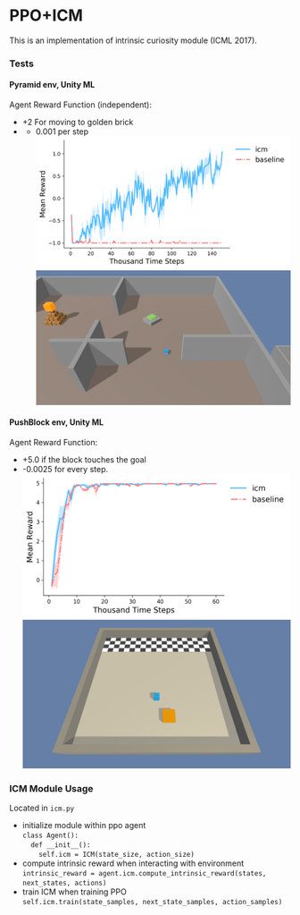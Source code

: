 [//]: # (Image References)

[image1]: https://github.com/bonniesjli/icm/blob/master/pictures/pyramid.png "pyramid"
[image2]: https://github.com/bonniesjli/icm/blob/master/pictures/pyramid_learning.png "pyramid_agent"
[image3]: https://github.com/bonniesjli/icm/blob/master/pictures/push.png "push"
[image4]: https://github.com/bonniesjli/icm/blob/master/pictures/push_learning.png "push_agent"

# PPO+ICM

This is an implementation of intrinsic curiosity module (ICML 2017).

### Tests
#### Pyramid env, Unity ML
Agent Reward Function (independent): <br>
* +2 For moving to golden brick <br>
* - 0.001 per step<br>
![pyramid_agent][image2]
![pyramid][image1]

#### PushBlock env, Unity ML
Agent Reward Function: <br>
* +5.0 if the block touches the goal<br>
* -0.0025 for every step.<br>
![push_agent][image4]
![push][image3]


### ICM Module Usage
Located in `icm.py`
* initialize module within ppo agent <br>
`class Agent():`<br>
`  def __init__():`<br>
`    self.icm = ICM(state_size, action_size)`<br>
* compute intrinsic reward when interacting with environment <br>
`intrinsic_reward = agent.icm.compute_intrinsic_reward(states, next_states, actions)`<br>
* train ICM when training PPO <br>
`self.icm.train(state_samples, next_state_samples, action_samples)`<br>